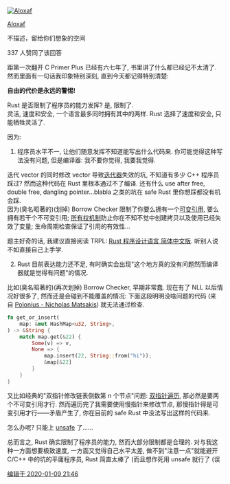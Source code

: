 [![Aloxaf](https://pica.zhimg.com/v2-173441e1abe70ebab1c490a643149b1f_l.jpg?source=1940ef5c)](https://www.zhihu.com/people/aloxaf)

[Aloxaf](https://www.zhihu.com/people/aloxaf)

不描述，留给你们想象的空间

337 人赞同了该回答

距第一次翻开 C Primer Plus 已经有六七年了, 书里讲了什么都已经记不太清了.   
然而里面有一句话我印象特别深刻, 直到今天都记得特别清楚:

**自由的代价是永远的警惕!**

  

Rust 是否限制了程序员的能力发挥? 是, 限制了.   
灵活, 速度和安全, 一个语言最多同时拥有其中的两样. Rust 选择了速度和安全, 只能牺牲灵活了.

因为:

1. 程序员水平不一, 让他们随意发挥不知道能写出什么代码来. 你可能觉得这种写法没有问题, 但是编译器: 我不要你觉得, 我要我觉得.

迭代 vector 的同时修改 vector 导致[迭代器](https://www.zhihu.com/search?q=%E8%BF%AD%E4%BB%A3%E5%99%A8&search_source=Entity&hybrid_search_source=Entity&hybrid_search_extra=%7B%22sourceType%22%3A%22answer%22%2C%22sourceId%22%3A967096043%7D)失效的坑, 不知道有多少 C++ 程序员踩过? 然而这种代码在 Rust 里根本通过不了编译. 还有什么 use after free, double free, dangling pointer...blabla 之类的坑在 safe Rust 里你想踩都没有机会踩.   
因为(臭名昭著的)(划掉) Borrow Checker 限制了你要么拥有一个[可变引用](https://www.zhihu.com/search?q=%E5%8F%AF%E5%8F%98%E5%BC%95%E7%94%A8&search_source=Entity&hybrid_search_source=Entity&hybrid_search_extra=%7B%22sourceType%22%3A%22answer%22%2C%22sourceId%22%3A967096043%7D), 要么拥有若干个不可变引用; [所有权机制](https://www.zhihu.com/search?q=%E6%89%80%E6%9C%89%E6%9D%83%E6%9C%BA%E5%88%B6&search_source=Entity&hybrid_search_source=Entity&hybrid_search_extra=%7B%22sourceType%22%3A%22answer%22%2C%22sourceId%22%3A967096043%7D)防止你在不知不觉中创建拷贝以及使用已经失效了变量; 生命周期检查保证了引用的有效性...

题主好奇的话, 我建议直接阅读 TRPL: [Rust 程序设计语言 简体中文版](https://link.zhihu.com/?target=https%3A//kaisery.github.io/trpl-zh-cn/title-page.html). 听别人说不如直接自己上手学.

2. Rust 目前表达能力还不足, 有时确实会出现"这个地方真的没有问题然而编译器就是觉得有问题"的情况.

比如(臭名昭著的)(再次划掉) Borrow Checker, 早期非常蠢. 现在有了 NLL 以后情况好很多了, 然而还是会碰到不能覆盖的情况: 下面这段明明没啥问题的代码 (来自 [Polonius - Nicholas Matsakis](https://link.zhihu.com/?target=https%3A//nikomatsakis.github.io/rust-belt-rust-2019)) 就无法通过检查.

```rust
fn get_or_insert(
    map: &mut HashMap<u32, String>,
) -> &String {
    match map.get(&22) {
        Some(v) => v,
        None => {
            map.insert(22, String::from("hi"));
            &map[&22]
        }
    }
}
```

又比如经典的"双指针修改链表倒数第 n 个节点"问题: [双指针遍历](https://www.zhihu.com/search?q=%E5%8F%8C%E6%8C%87%E9%92%88%E9%81%8D%E5%8E%86&search_source=Entity&hybrid_search_source=Entity&hybrid_search_extra=%7B%22sourceType%22%3A%22answer%22%2C%22sourceId%22%3A967096043%7D), 那必然是要两个不可变引用才行. 然而遍历完了我需要使用慢指针来修改节点, 那慢指针得是可变引用才行——矛盾产生了, 你在目前的 safe Rust 中没法写出这样的代码来.

怎么办呢? 只能上 [unsafe](https://www.zhihu.com/search?q=unsafe&search_source=Entity&hybrid_search_source=Entity&hybrid_search_extra=%7B%22sourceType%22%3A%22answer%22%2C%22sourceId%22%3A967096043%7D) 了......

  

总而言之, Rust 确实限制了程序员的能力, 然而大部分限制都是合理的. 对与我这种一方面想要极致速度, 一方面又觉得自己水平太差, 做不到"注意一点"就能避开 C/C++ 中的坑的平庸程序员, Rust 简直太棒了 (而且想作死用 unsafe 就行了 (误

[编辑于 2020-01-09 21:46](https://www.zhihu.com/question/364980266/answer/967096043)